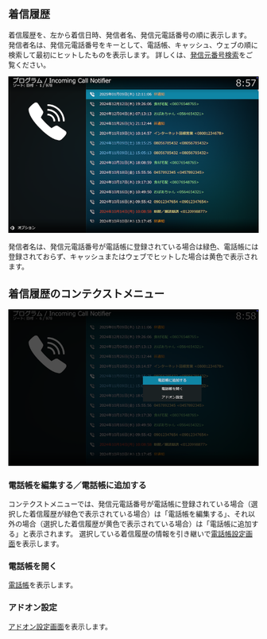 ## 着信履歴

着信履歴を、左から着信日時、発信者名、発信元電話番号の順に表示します。
発信者名は、発信元電話番号をキーとして、電話帳、キャッシュ、ウェブの順に検索して最初にヒットしたものを表示します。
詳しくは、[発信元番号検索](0.概要.md#発信元番号検索)をご覧ください。

![着信履歴](images/1.着信履歴/1.一覧.png)

発信者名は、発信元電話番号が電話帳に登録されている場合は緑色、電話帳には登録されておらず、キャッシュまたはウェブでヒットした場合は黄色で表示されます。


## 着信履歴のコンテクストメニュー

![着信履歴のコンテクストメニュー](images/1.着信履歴/2.コンテクストメニュー（追加）.png)

### 電話帳を編集する／電話帳に追加する

コンテクストメニューでは、発信元電話番号が電話帳に登録されている場合（選択した着信履歴が緑色で表示されている場合）は「電話帳を編集する」、それ以外の場合（選択した着信履歴が黄色で表示されている場合）は「電話帳に追加する」と表示されます。
選択している着信履歴の情報を引き継いで[電話帳設定画面](4.アドオン設定（電話帳）.md)を表示します。

### 電話帳を開く

[電話帳](2.電話帳)を表示します。

### アドオン設定

[アドオン設定画面](3.アドオン設定（SIP設定）.md)を表示します。
